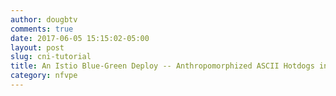 ```yaml
---
author: dougbtv
comments: true
date: 2017-06-05 15:15:02-05:00
layout: post
slug: cni-tutorial
title: An Istio Blue-Green Deploy -- Anthropomorphized ASCII Hotdogs included.
category: nfvpe
---
```


